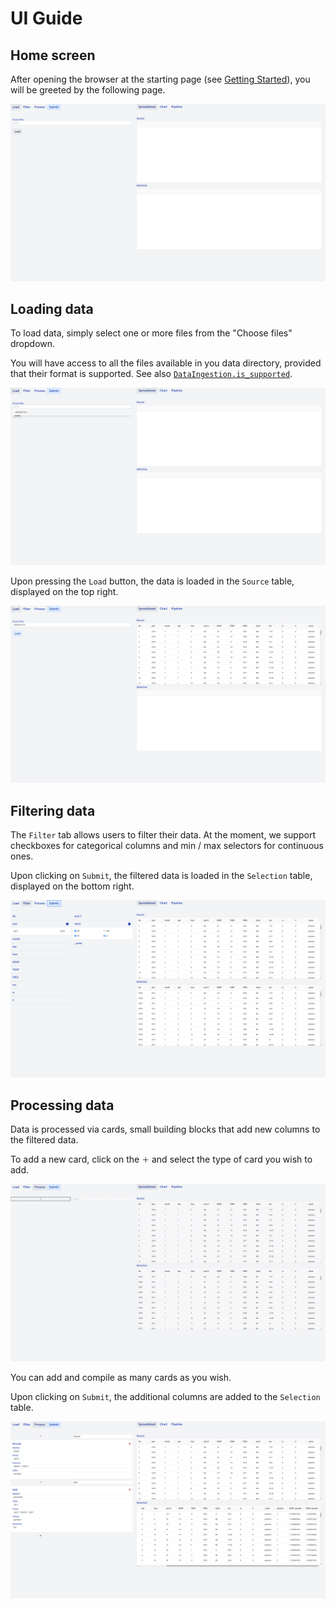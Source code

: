 # UI Guide

## Home screen

After opening the browser at the starting page (see [Getting Started](@ref)),
you will be greeted by the following page.

![UI home page](assets/home.png)

## Loading data

To load data, simply select one or more files from the "Choose files" dropdown.

You will have access to all the files available in you data directory, provided
that their format is supported. See also [`DataIngestion.is_supported`](@ref).

![UI file selection](assets/load.png)

Upon pressing the `Load` button, the data is loaded in the `Source` table,
displayed on the top right.

![loaded data](assets/loaded.png)

## Filtering data

The `Filter` tab allows users to filter their data.
At the moment, we support checkboxes for categorical columns and min / max
selectors for continuous ones.

Upon clicking on `Submit`, the filtered data is loaded in the `Selection` table,
displayed on the bottom right.

![filtered data](assets/filtered.png)

## Processing data

Data is processed via cards, small building blocks that add new columns to the
filtered data.

To add a new card, click on the `＋` and select the type of card you wish to add.

![adding a new card](assets/new-card.gif)

You can add and compile as many cards as you wish.

Upon clicking on `Submit`, the additional columns are added to the `Selection` table.

![processed data](assets/processed.png)
